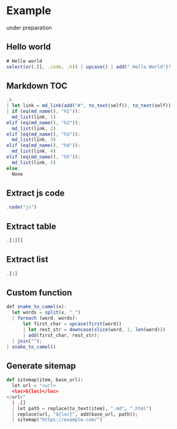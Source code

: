 # Example

under preparation

## Hello world

```js
# Hello world
select(or(.[], .code, .h)) | upcase() | add(" Hello World")?
```

## Markdown TOC

```js
.h
| let link = md_link(add("#", to_text(self)), to_text(self))
| if (eq(md_name(), "h1")):
  md_list(link, 1)
elif (eq(md_name(), "h2")):
  md_list(link, 2)
elif (eq(md_name(), "h3")):
  md_list(link, 3)
elif (eq(md_name(), "h4")):
  md_list(link, 4)
elif (eq(md_name(), "h5")):
  md_list(link, 5)
else:
  None
```

## Extract js code

```js
.code("js")
```

## Extract table

```js
.[1][]
```

## Extract list

```js
.[1]
```

## Custom function

```js
def snake_to_camel(x):
  let words = split(x, "_")
  | foreach (word, words):
      let first_char = upcase(first(word))
      | let rest_str = downcase(slice(word, 1, len(word)))
      | add(first_char, rest_str);
  | join("");
| snake_to_camel()
```

## Generate sitemap

```python
def sitemap(item, base_url):
  let url = "<url>
  <loc>${loc}</loc>
</url>"
  | .[]
  | let path = replace(to_text(item), ".md", ".html")
  | replace(url, "${loc}", add(base_url, path));
  | sitemap("https://example.com/")
```
